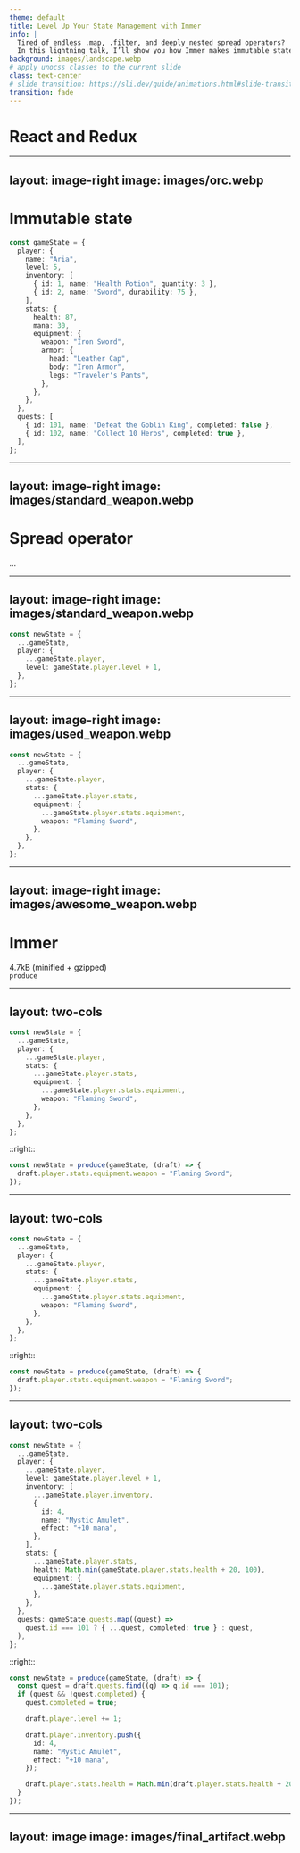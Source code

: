 ```yaml
---
theme: default
title: Level Up Your State Management with Immer
info: |
  Tired of endless .map, .filter, and deeply nested spread operators?
  In this lightning talk, I’ll show you how Immer makes immutable state management intuitive and easy to read.
background: images/landscape.webp
# apply unocss classes to the current slide
class: text-center
# slide transition: https://sli.dev/guide/animations.html#slide-transitions
transition: fade
---
```


# React and Redux

<!--
Presenter notes (needs to be at the end)
-->

---
layout: image-right
image: images/orc.webp
---

# Immutable state

```ts
const gameState = {
  player: {
    name: "Aria",
    level: 5,
    inventory: [
      { id: 1, name: "Health Potion", quantity: 3 },
      { id: 2, name: "Sword", durability: 75 },
    ],
    stats: {
      health: 87,
      mana: 30,
      equipment: {
        weapon: "Iron Sword",
        armor: {
          head: "Leather Cap",
          body: "Iron Armor",
          legs: "Traveler's Pants",
        },
      },
    },
  },
  quests: [
    { id: 101, name: "Defeat the Goblin King", completed: false },
    { id: 102, name: "Collect 10 Herbs", completed: true },
  ],
};
```

---
layout: image-right
image: images/standard_weapon.webp
---

# Spread operator

...

---
layout: image-right
image: images/standard_weapon.webp
---

```ts
const newState = {
  ...gameState,
  player: {
    ...gameState.player,
    level: gameState.player.level + 1,
  },
};
```

---
layout: image-right
image: images/used_weapon.webp
---

```ts
const newState = {
  ...gameState,
  player: {
    ...gameState.player,
    stats: {
      ...gameState.player.stats,
      equipment: {
        ...gameState.player.stats.equipment,
        weapon: "Flaming Sword",
      },
    },
  },
};
```

---
layout: image-right
image: images/awesome_weapon.webp
---

# Immer

<div v-click>
4.7kB (minified + gzipped)
</div>
<div v-click><code>produce</code></div>

---
layout: two-cols
---

```ts
const newState = {
  ...gameState,
  player: {
    ...gameState.player,
    stats: {
      ...gameState.player.stats,
      equipment: {
        ...gameState.player.stats.equipment,
        weapon: "Flaming Sword",
      },
    },
  },
};
```

::right::

```ts
const newState = produce(gameState, (draft) => {
  draft.player.stats.equipment.weapon = "Flaming Sword";
});
```

---
layout: two-cols
---

```ts {3,5,7,9}
const newState = {
  ...gameState,
  player: {
    ...gameState.player,
    stats: {
      ...gameState.player.stats,
      equipment: {
        ...gameState.player.stats.equipment,
        weapon: "Flaming Sword",
      },
    },
  },
};
```

::right::

```ts {2}
const newState = produce(gameState, (draft) => {
  draft.player.stats.equipment.weapon = "Flaming Sword";
});
```

---
layout: two-cols
---

```ts
const newState = {
  ...gameState,
  player: {
    ...gameState.player,
    level: gameState.player.level + 1,
    inventory: [
      ...gameState.player.inventory,
      {
        id: 4,
        name: "Mystic Amulet",
        effect: "+10 mana",
      },
    ],
    stats: {
      ...gameState.player.stats,
      health: Math.min(gameState.player.stats.health + 20, 100),
      equipment: {
        ...gameState.player.stats.equipment,
      },
    },
  },
  quests: gameState.quests.map((quest) =>
    quest.id === 101 ? { ...quest, completed: true } : quest,
  ),
};
```

::right::

```ts
const newState = produce(gameState, (draft) => {
  const quest = draft.quests.find((q) => q.id === 101);
  if (quest && !quest.completed) {
    quest.completed = true;

    draft.player.level += 1;

    draft.player.inventory.push({
      id: 4,
      name: "Mystic Amulet",
      effect: "+10 mana",
    });

    draft.player.stats.health = Math.min(draft.player.stats.health + 20, 100);
  }
});
```

---
layout: image
image: images/final_artifact.webp
---
